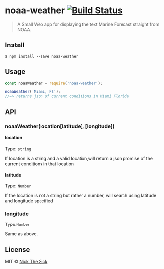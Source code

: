 # noaa-weather [![Build Status](https://travis-ci.org/nperez0111/noaa-weather.svg?branch=master)](https://travis-ci.org/nperez0111/noaa-weather)

> A Small Web app for displaying the text Marine Forecast straight from NOAA.


## Install

```
$ npm install --save noaa-weather
```


## Usage

```js
const noaaWeather = require('noaa-weather');

noaaWeather('Miami, Fl');
//=> returns json of current conditions in Miami Florida
```


## API

### noaaWeather(location[latitude], [longitude])

#### location

Type: `string`

If location is a string and a valid location,will return a json promise of the current conditions in that location

#### latitude

Type: `Number`

If the location is not a string but rather a number, will search using latitude and longitude specified

### longitude

Type:`Number`

Same as above. 


## License

MIT © [Nick The Sick](http://nickthesick.com)
